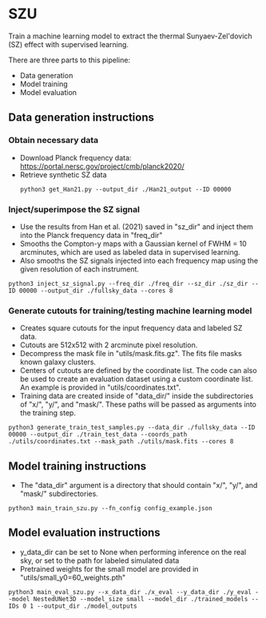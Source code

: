 # SZU

Train a machine learning model to extract the thermal Sunyaev-Zel'dovich (SZ) effect with supervised learning.

There are three parts to this pipeline:
- Data generation
- Model training
- Model evaluation

## Data generation instructions
### Obtain necessary data
- Download Planck frequency data: https://portal.nersc.gov/project/cmb/planck2020/
- Retrieve synthetic SZ data
  ```
  python3 get_Han21.py --output_dir ./Han21_output --ID 00000
  ```
### Inject/superimpose the SZ signal
- Use the results from Han et al. (2021) saved in "sz_dir" and inject them into the Planck frequency data in "freq_dir"
- Smooths the Compton-y maps with a Gaussian kernel of FWHM = 10 arcminutes, which are used as labeled data in supervised learning.
- Also smooths the SZ signals injected into each frequency map using the given resolution of each instrument.
```
python3 inject_sz_signal.py --freq_dir ./freq_dir --sz_dir ./sz_dir --ID 00000 --output_dir ./fullsky_data --cores 8
```
### Generate cutouts for training/testing machine learning model
- Creates square cutouts for the input frequency data and labeled SZ data.
- Cutouts are 512x512 with 2 arcminute pixel resolution.
- Decompress the mask file in "utils/mask.fits.gz". The fits file masks known galaxy clusters.
- Centers of cutouts are defined by the coordinate list. The code can also be used to create an evaluation dataset using a custom coordinate list. An example is provided in "utils/coordinates.txt".
- Training data are created inside of "data_dir/" inside the subdirectories of "x/", "y/", and "mask/". These paths will be passed as arguments into the training step.
```
python3 generate_train_test_samples.py --data_dir ./fullsky_data --ID 00000 --output_dir ./train_test_data --coords_path ./utils/coordinates.txt --mask_path ./utils/mask.fits --cores 8
```

## Model training instructions
- The "data_dir" argument is a directory that should contain "x/", "y/", and "mask/" subdirectories. 
```
python3 main_train_szu.py --fn_config config_example.json
```

## Model evaluation instructions
- y_data_dir can be set to None when performing inference on the real sky, or set to the path for labeled simulated data
- Pretrained weights for the small model are provided in "utils/small_y0=60_weights.pth"

```
python3 main_eval_szu.py --x_data_dir ./x_eval --y_data_dir ./y_eval --model NestedUNet3D --model_size small --model_dir ./trained_models --IDs 0 1 --output_dir ./model_outputs




